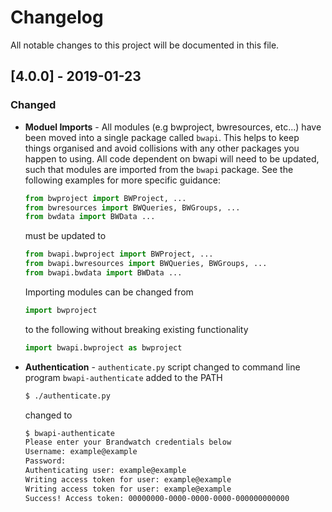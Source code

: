 # Changelog
All notable changes to this project will be documented in this file.

## [4.0.0] - 2019-01-23
### Changed
* **Moduel Imports** - All modules (e.g bwproject, bwresources, etc...) have been moved into a single package called `bwapi`. This helps to keep things organised and avoid collisions with any other packages you happen to using. All code dependent on bwapi will need to be updated, such that modules are imported from the `bwapi` package. See the following examples for more specific guidance:
    ```python
    from bwproject import BWProject, ...
    from bwresources import BWQueries, BWGroups, ...
    from bwdata import BWData ...
    ```
    must be updated to
    ```python
    from bwapi.bwproject import BWProject, ...
    from bwapi.bwresources import BWQueries, BWGroups, ...
    from bwapi.bwdata import BWData ...
    ```
    Importing modules can be changed from
    ```python
    import bwproject
    ```
    to the following without breaking existing functionality
    ```python
    import bwapi.bwproject as bwproject
    ```
* **Authentication** - `authenticate.py` script changed to command line program `bwapi-authenticate` added to the PATH
    ```bash
    $ ./authenticate.py
    ```
    changed to
    ```bash
    $ bwapi-authenticate
    Please enter your Brandwatch credentials below
    Username: example@example
    Password:
    Authenticating user: example@example
    Writing access token for user: example@example
    Writing access token for user: example@example
    Success! Access token: 00000000-0000-0000-0000-000000000000
    ```